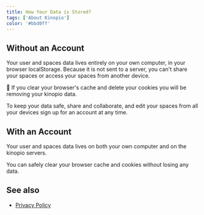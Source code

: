 ```yaml
---
title: How Your Data is Stored?
tags: ['About Kinopio']
color: '#bbd0ff'
---
```


## Without an Account

Your user and spaces data lives entirely on your own computer, in your browser localStorage. Because it is not sent to a server, you can't share your spaces or access your spaces from another device. 

🚒 If you clear your browser's cache and delete your cookies you will be removing your kinopio data. 

To keep your data safe, share and collaborate, and edit your spaces from all your devices sign up for an account at any time.

## With an Account

Your user and spaces data lives on both your own computer and on the kinopio servers. 

You can safely clear your browser cache and cookies without losing any data.

## See also

- [Privacy Policy](/posts/privacy-policy/)

